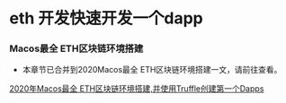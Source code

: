 # eth 开发快速开发一个dapp


### Macos最全 ETH区块链环境搭建

+ 本章节已合并到2020Macos最全 ETH区块链环境搭建一文，请前往查看。

[2020年Macos最全 ETH区块链环境搭建,并使用Truffle创建第一个Dapps](https://wiki.bsatoshi.com/part-ii/dev_eth_dapp)